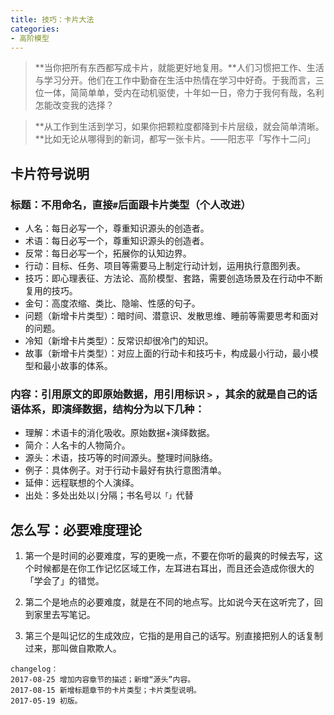 ```yaml
---
title: 技巧：卡片大法
categories: 
- 高阶模型
---
```


> **当你把所有东西都写成卡片，就能更好地复用。**人们习惯把工作、生活与学习分开。他们在工作中勤奋在生活中热情在学习中好奇。于我而言，三位一体，简简单单，受内在动机驱使，十年如一日，帝力于我何有哉，名利怎能改变我的选择？

> **从工作到生活到学习，如果你把颗粒度都降到卡片层级，就会简单清晰。**比如无论从哪得到的新词，都写一张卡片。——阳志平「写作十二问」


## 卡片符号说明
### 标题：不用命名，直接`#`后面跟卡片类型（个人改进）
	
- 人名：每日必写一个，尊重知识源头的创造者。
- 术语：每日必写一个，尊重知识源头的创造者。
- 反常：每日必写一个，拓展你的认知边界。
- 行动：目标、任务、项目等需要马上制定行动计划，运用执行意图列表。
- 技巧：即心理表征、方法论、高阶模型、套路，需要创造场景及在行动中不断复用的技巧。
- 金句：高度浓缩、类比、隐喻、性感的句子。
- 问题（新增卡片类型）：暗时间、潜意识、发散思维、睡前等需要思考和面对的问题。
- 冷知（新增卡片类型）：反常识却很冷门的知识。
- 故事（新增卡片类型）：对应上面的行动卡和技巧卡，构成最小行动，最小模型和最小故事的体系。
	
### 内容：引用原文的即原始数据，用引用标识 `>` ，其余的就是自己的话语体系，即演绎数据，结构分为以下几种：

- 理解：术语卡的消化吸收。原始数据+演绎数据。
- 简介：人名卡的人物简介。
- 源头：术语，技巧等的时间源头。整理时间脉络。
- 例子：具体例子。对于行动卡最好有执行意图清单。
- 延伸：远程联想的个人演绎。
- 出处：多处出处以` | `分隔；书名号以`「」`代替

## 怎么写：必要难度理论

1. 第一个是时间的必要难度，写的更晚一点，不要在你听的最爽的时候去写，这个时候都是在你工作记忆区域工作，左耳进右耳出，而且还会造成你很大的「学会了」的错觉。

2. 第二个是地点的必要难度，就是在不同的地点写。比如说今天在这听完了，回到家里去写笔记。

3. 第三个是叫记忆的生成效应，它指的是用自己的话写。别直接把别人的话复制过来，那叫做自欺欺人。


```
changelog：
2017-08-25 增加内容章节的描述；新增“源头”内容。
2017-08-15 新增标题章节的卡片类型；卡片类型说明。
2017-05-19 初版。
```


